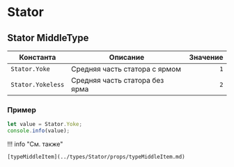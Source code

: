# Stator

## Stator MiddleType
<!--startMiddleType-->

| Константа          | Описание                   | Значение |
|-------------------|----------------------------|----------:|
| `Stator.Yoke`         | Средняя часть статора с ярмом  | `1`     |
| `Stator.Yokeless`        | Средняя часть статора без ярма | `2`    |

<!--endMiddleType-->

### Пример
```javascript linenums="1"
let value = Stator.Yoke;
console.info(value);
```

!!! info "См. также"

    [typeMiddleItem](../types/Stator/props/typeMiddleItem.md)

